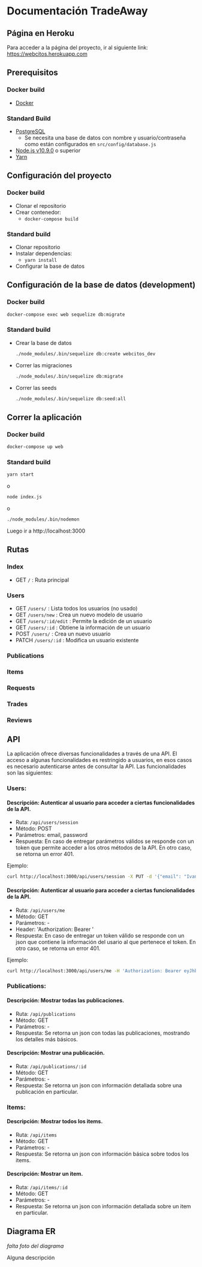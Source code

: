 # Documentación TradeAway

## Página en Heroku
Para acceder a la página del proyecto, ir al siguiente link: https://webcitos.herokuapp.com

## Prerequisitos

### Docker build
  * [Docker](https://www.docker.com/get-started)

### Standard Build
* [PostgreSQL](https://github.com/IIC2513-2018-2/syllabus/wiki/Getting-Started#postgresql)
  * Se necesita una base de datos con nombre y usuario/contraseña como están configurados en `src/config/database.js`
* [Node.js v10.9.0](https://github.com/IIC2513-2018-2/syllabus/wiki/Node.js) o superior
* [Yarn](https://yarnpkg.com)

## Configuración del proyecto

### Docker build
  * Clonar el repositorio
  * Crear contenedor:
    * `docker-compose build`

### Standard build
* Clonar repositorio
* Instalar dependencias:
  * `yarn install`
* Configurar la base de datos

## Configuración de la base de datos (development)

### Docker build
  ```sh
  docker-compose exec web sequelize db:migrate
  ```

### Standard build
* Crear la base de datos
  ```sh
  ./node_modules/.bin/sequelize db:create webcitos_dev
  ``` 
* Correr las migraciones
  ```sh
  ./node_modules/.bin/sequelize db:migrate
  ``` 
 * Correr las seeds
    ```sh
   ./node_modules/.bin/sequelize db:seed:all
    ``` 
  
## Correr la aplicación

### Docker build

  ```sh
  docker-compose up web
  ```
  
### Standard build
```sh
yarn start
```

o

```sh
node index.js
```

o

```sh
./node_modules/.bin/nodemon
```

Luego ir a http://localhost:3000

## Rutas

### Index
* GET ```/``` : Ruta principal

### Users
* GET ```/users/``` : Lista todos los usuarios (no usado)
* GET ```/users/new``` : Crea un nuevo modelo de usuario
* GET ```/users/:id/edit``` : Permite la edición de un usuario
* GET ```/users/:id``` : Obtiene la información de un usuario
* POST ```/users/``` : Crea un nuevo usuario
* PATCH ```/users/:id``` : Modifica un usuario existente

### Publications
### Items
### Requests
### Trades
### Reviews


## API

La aplicación ofrece diversas funcionalidades a través de una API. El acceso a algunas funcionalidades es restringido a usuarios, en esos casos es necesario autenticarse antes de consultar la API. Las funcionalidades son las siguientes:

### Users:

#### Descripción: Autenticar al usuario para acceder a ciertas funcionalidades de la API.
* Ruta: ```/api/users/session```
* Método: POST
* Parámetros: email, password
* Respuesta: En caso de entregar parámetros válidos se responde con un token que permite acceder a los otros métodos de la API. En otro caso, se retorna un error 401.

Ejemplo:

```sh
curl http://localhost:3000/api/users/session -X PUT -d '{"email": "Ivan.Wolf@gmail.com", "password": "123web"}' -H 'Content-Type: application/json'
```

#### Descripción: Autenticar al usuario para acceder a ciertas funcionalidades de la API.
* Ruta: ```/api/users/me```
* Método: GET
* Parámetros: -
* Header: 'Authorization: Bearer <TOKEN>'
* Respuesta: En caso de entregar un token válido se responde con un json que contiene la información del usario al que pertenece el token. En otro caso, se retorna un error 401.

Ejemplo:

```sh
curl http://localhost:3000/api/users/me -H 'Authorization: Bearer eyJhbGciOiJIUzI1NiIsInR5cCI6IkpXVCJ9.eyJ1c2VySWQiOjIsImlhdCI6MTU0MzAxOTc1NX0.p0SV3cXlbHwoLDyFAewuN-IhUyy6LmBh3HZoXYDww-I'
```

### Publications:

#### Descripción: Mostrar todas las publicaciones.
* Ruta: ```/api/publications```
* Método: GET
* Parámetros: -
* Respuesta: Se retorna un json con todas las publicaciones, mostrando los detalles más básicos.

#### Descripción: Mostrar una publicación.
* Ruta: ```/api/publications/:id```
* Método: GET
* Parámetros: -
* Respuesta: Se retorna un json con información detallada sobre una publicación en particular.


### Items:

#### Descripción: Mostrar todos los items.
* Ruta: ```/api/items```
* Método: GET
* Parámetros: -
* Respuesta: Se retorna un json con información básica sobre todos los items.

#### Descripción: Mostrar un item.
* Ruta: ```/api/items/:id```
* Método: GET
* Parámetros: -
* Respuesta: Se retorna un json con información detallada sobre un item en particular.

## Diagrama ER

*falta foto del diagrama*

Alguna descripción
